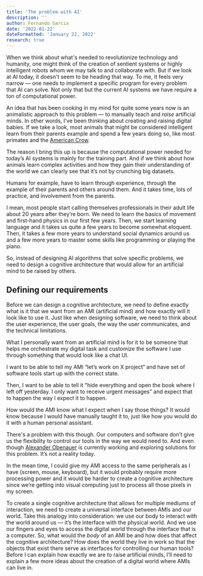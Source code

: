 ```yaml
---
title: 'The problem with AI'
description: ''
author: Fernando Garcia
date: '2022-01-22'
dateFormatted: 'January 22, 2022'
research: true
---
```


When we think about what's needed to revolutionize technology and humanity, one might think of the creation of sentient systems or highly intelligent robots whom we may talk to and collaborate with. But if we look at AI today, it doesn't seem to be heading that way. To me, it feels very narrow — one needs to implement a specific program for every problem that AI can solve. Not only that but the current AI systems we have require a ton of computational power.

An idea that has been cooking in my mind for quite some years now is an animalistic approach to this problem — to manually teach and *raise* artificial minds. In other words, I've been thinking about creating and raising digital babies. If we take a look, most animals that might be considered intelligent learn from their parents example and spend a few years doing so, like most primates and the [American Crow](https://www.birds.cornell.edu/crows/planta.htm).

The reason I bring this up is because the computational power needed for today’s AI systems is mainly for the training part. And if we think about how animals learn complex activities and how they gain their understanding of the world we can clearly see that it’s not by crunching big datasets.

Humans for example, have to learn through experience, through the example of their parents and others around them. And it takes time, lots of practice, and involvement from the parents.

I mean, most people start calling themselves professionals in their adult life about 20 years after they’re born. We need to learn the basics of movement and first-hand physics in our first few years. Then, we start learning language and it takes us quite a few years to become somewhat eloquent. Then, it takes a few more years to understand social dynamics around us and a few more years to master some skills like programming or playing the piano.

So, instead of designing AI algorithms that solve specific problems, we need to design a cognitive architecture that would allow for an artificial mind to be raised by others.

## Defining our requirements
Before we can design a cognitive architecture, we need to define exactly what is it that we want from an AMI (artificial mind) and how exactly will it look like to use it. Just like when designing software, we need to think about the user experience, the user goals, the way the user communicates, and the technical limitations.

What I personally want from an artificial mind is for it to be someone that helps me orchestrate my digital task and customize the software I use through something that would look like a chat UI.

I want to be able to tell my AMI “let’s work on X project“ and have set of software tools start up with the correct state.

Then, I want to be able to tell it "hide everything and open the book where I left off yesterday. I only want to receive urgent messages” and expect that to happen the way I expect it to happen.

How would the AMI know what I expect when I say those things? It would know because I would have manually taught it to, just like how you would do it with a human personal assistant.

There's a problem with this though. Our computers and software don’t give us the flexibility to control our tools in the way we would need to. And even though [Alexander Obenauer](https://alexanderobenauer.com/) is currently working and exploring solutions for this problem. It’s not a reality today.

In the mean time, I could give my AMI access to the same peripherals as I have (screen, mouse, keyboard), but it would probably require more processing power and it would be harder to create a cognitive architecture since we’re getting into visual computing just to process all those pixels in my screen.

To create a single cognitive architecture that allows for multiple mediums of interaction, we need to create a universal interface between AMIs and our world. Take this analogy into consideration: we use our body  to interact with the world around us — it’s the interface with the physical world. And we use our fingers and eyes to access the digital world through the interface that is a computer. So, what would the _body_ of an AMI be and how does that affect the cognitive architecture? How does the world they live in work so that the objects that exist there serve as interfaces for controlling our human tools? Before I can explain how exactly we are to raise artificial minds, I’ll need to explain a few more ideas about the creation of a digital world where AMIs can live in.